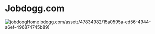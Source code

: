 # Jobdogg.com
![jobdoogHome](https://github.com/temesgen-zenebe/Jobdogg.com/assets/47834982/7f871455-0279-4a6f-8fd3-712053894642)
bdogg.com/assets/47834982/15a0595a-ed56-4944-a6ef-496874745b89)
